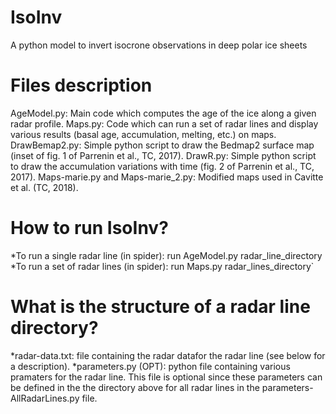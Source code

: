 # IsoInv
A python model to invert isocrone observations in deep polar ice sheets

# Files description
AgeModel.py: Main code which computes the age of the ice along a given radar profile.
Maps.py: Code which can run a set of radar lines and display various results (basal age, accumulation, melting, etc.) on maps.
DrawBemap2.py: Simple python script to draw the Bedmap2 surface map  (inset of fig. 1 of Parrenin et al., TC, 2017).
DrawR.py: Simple python script to draw the accumulation variations with time (fig. 2 of Parrenin et al., TC, 2017).
Maps-marie.py and Maps-marie_2.py: Modified maps used in Cavitte et al. (TC, 2018).

# How to run IsoInv?
*To run a single radar line (in spider):
    run AgeModel.py radar_line_directory
*To run a set of radar lines (in spider):
    run Maps.py radar_lines_directory`

# What is the structure of a radar line directory?
*radar-data.txt: file containing the radar datafor the radar line (see below for a description).
*parameters.py (OPT): python file containing various pramaters for the radar line. This file is optional since these parameters can be defined in the the directory above for all radar lines in the parameters-AllRadarLines.py file.

